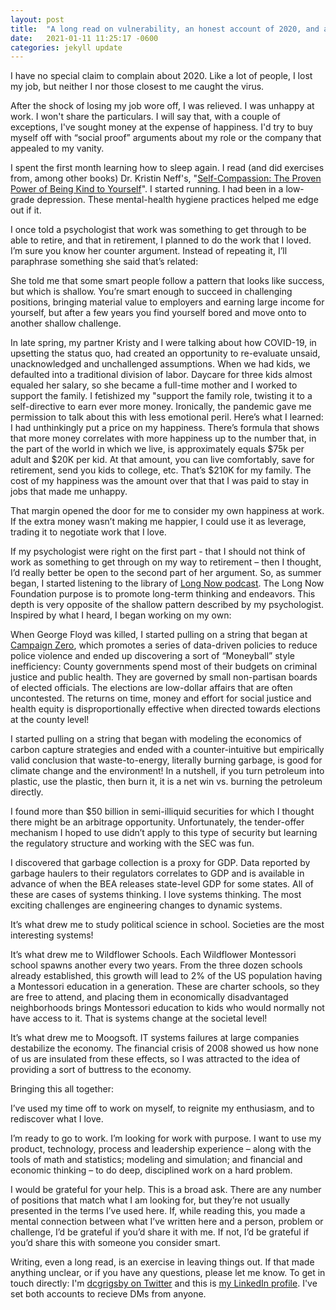 ```yaml
---
layout: post
title:  "A long read on vulnerability, an honest account of 2020, and an ask for help"
date:   2021-01-11 11:25:17 -0600
categories: jekyll update
---
```


I have no special claim to complain about 2020.  Like a lot of people, I lost my job, but neither I nor those closest to me caught the virus.

After the shock of losing my job wore off, I was relieved.  I was unhappy at work.  I won't share the particulars. I will say that, with a couple of exceptions, I've sought money at the expense of happiness.  I'd try to buy myself off with “social proof” arguments about my role or the company that appealed to my vanity.

I spent the first month learning how to sleep again.  I read (and did exercises from, among other books) Dr. Kristin Neff's, "[Self-Compassion: The Proven Power of Being Kind to Yourself](https://self-compassion.org/self-compassion-kristin-neff/)".  I started running.  I had been in a low-grade depression.  These mental-health hygiene practices helped me edge out if it.

I once told a psychologist that work was something to get through to be able to retire, and that in retirement, I planned to do the work that I loved.  I’m sure you know her counter argument.  Instead of repeating it, I’ll paraphrase something she said that’s related:

She told me that some smart people follow a pattern that looks like success, but which is shallow.  You’re smart enough to succeed in challenging positions, bringing material value to employers and earning large income for yourself, but after a few years you find yourself bored and move onto to another shallow challenge. 

In late spring, my partner Kristy and I were talking about how COVID-19, in upsetting the status quo, had created an opportunity to re-evaluate unsaid, unacknowledged and unchallenged assumptions.  When we had kids, we defaulted into a traditional division of labor.  Daycare for three kids almost equaled her salary, so she became a full-time mother and I worked to support the family.  I fetishized my "support the family role, twisting it to a self-directive to earn ever more money.  Ironically, the pandemic gave me permission to talk about this with less emotional peril.  Here’s what I learned:
I had unthinkingly put a price on my happiness.  There’s formula that shows that more money correlates with more happiness up to the number that, in the part of the world in which we live, is approximately equals $75k per adult and $20K per kid.  At that amount, you can live comfortably, save for retirement, send you kids to college, etc.  That’s $210K for my family.  The cost of my happiness was the amount over that that I was paid to stay in jobs that made me unhappy.
 
That margin opened the door for me to consider my own happiness at work.  If the extra money wasn’t making me happier, I could use it as leverage, trading it to negotiate work that I love.  

If my psychologist were right on the first part - that I should not think of work as something to get through on my way to retirement – then I thought, I’d really better be open to the second part of her argument.  So, as summer began, I started listening to the library of [Long Now podcast](https://longnow.org/seminars/podcast/).  The Long Now Foundation purpose is to promote long-term thinking and endeavors.  This depth is very opposite of the shallow pattern described by my psychologist.  Inspired by what I heard, I began working on my own:

When George Floyd was killed, I started pulling on a string that began at [Campaign Zero](https://www.joincampaignzero.org/), which promotes a series of data-driven policies to reduce police violence and ended up discovering a sort of “Moneyball” style inefficiency:  County governments spend most of their budgets on criminal justice and public health.  They are governed by small non-partisan boards of elected officials.  The elections are low-dollar affairs that are often uncontested.  The returns on time, money and effort for social justice and health equity is disproportionally effective when directed towards elections at the county level! 

I started pulling on a string that began with modeling the economics of carbon capture strategies and ended with a counter-intuitive but empirically valid conclusion that waste-to-energy, literally burning garbage, is good for climate change and the environment!  In a nutshell, if you turn petroleum into plastic, use the plastic, then burn it, it is a net win vs. burning the petroleum directly.

I found more than $50 billion in semi-illiquid securities for which I thought there might be an arbitrage opportunity.  Unfortunately, the tender-offer mechanism I hoped to use didn’t apply to this type of security but learning the regulatory structure and working with the SEC was fun.

I discovered that garbage collection is a proxy for GDP.  Data reported by garbage haulers to their regulators correlates to GDP and is available in advance of when the BEA releases state-level GDP for some states.
All of these are cases of systems thinking.  I love systems thinking.  The most exciting challenges are engineering changes to dynamic systems.

It’s what drew me to study political science in school.  Societies are the most interesting systems!  

It’s what drew me to Wildflower Schools.  Each Wildflower Montessori school spawns another every two years. From the three dozen schools already established, this growth will lead to 2% of the US population having a Montessori education in a generation.  These are charter schools, so they are free to attend, and placing them in economically disadvantaged neighborhoods brings Montessori education to kids who would normally not have access to it. That is systems change at the societal level!

It’s what drew me to Moogsoft.  IT systems failures at large companies destabilize the economy.  The financial crisis of 2008 showed us how none of us are insulated from these effects, so I was attracted to the idea of providing a sort of buttress to the economy.

Bringing this all together:

I’ve used my time off to work on myself, to reignite my enthusiasm, and to rediscover what I love.  

I’m ready to go to work.  I’m looking for work with purpose. I want to use my product, technology, process and leadership experience – along with the tools of math and statistics; modeling and simulation; and financial and economic thinking – to do deep, disciplined work on a hard problem.

I would be grateful for your help.  This is a broad ask.  There are any number of positions that match what I am looking for, but they’re not usually presented in the terms I’ve used here.   If, while reading this, you made a mental connection between what I’ve written here and a person, problem or challenge, I’d be grateful if you’d share it with me.  If not, I’d be grateful if you’d share this with someone you consider smart.

Writing, even a long read, is an exercise in leaving things out.  If that made anything unclear, or if you have any questions, please let me know.  To get in touch directly: I'm [dcgrigsby on Twitter](https://twitter.com/dcgrigsby) and this is [my LinkedIn profile](https://www.linkedin.com/in/dangrigsby/).  I've set both accounts to recieve DMs from anyone.

